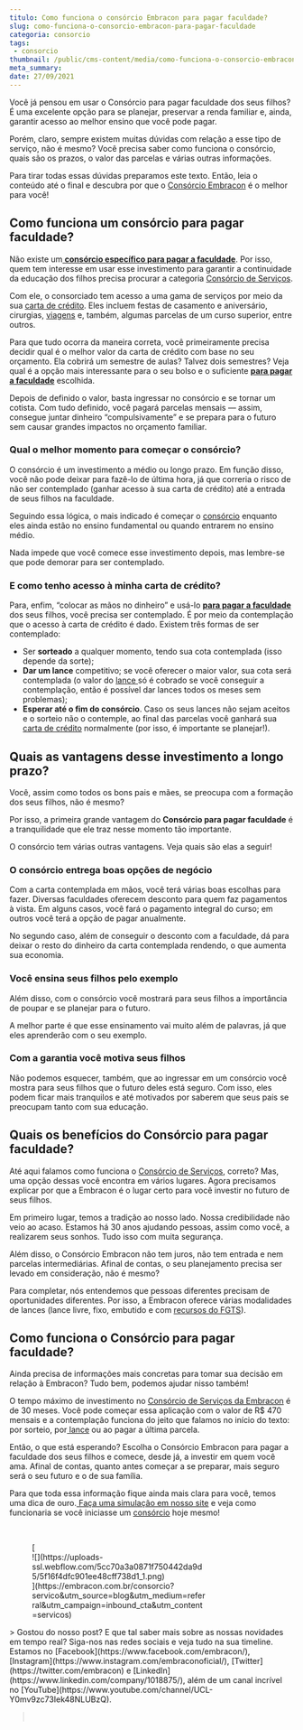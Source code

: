 ```yaml
---
titulo: Como funciona o consórcio Embracon para pagar faculdade?
slug: como-funciona-o-consorcio-embracon-para-pagar-faculdade
categoria: consorcio
tags:
 - consorcio
thumbnail: /public/cms-content/media/como-funciona-o-consorcio-embracon-para-pagar-faculdade.jpeg
meta_summary: 
date: 27/09/2021
---
```

Você já pensou em usar o Consórcio para pagar faculdade dos seus filhos? É uma excelente opção para se planejar, preservar a renda familiar e, ainda, garantir acesso ao melhor ensino que você pode pagar.

Porém, claro, sempre existem muitas dúvidas com relação a esse tipo de serviço, não é mesmo? Você precisa saber como funciona o consórcio, quais são os prazos, o valor das parcelas e várias outras informações.

Para tirar todas essas dúvidas preparamos este texto. Então, leia o conteúdo até o final e descubra por que o [Consórcio Embracon](https://www.embracon.com.br/consorcio-servicos) é o melhor para você!

Como funciona um consórcio para pagar faculdade?
------------------------------------------------

Não existe um[ **consórcio específico para pagar a faculdade**](https://www.embracon.com.br/blog/consorcio-embracon-para-pagar-faculdade). Por isso, quem tem interesse em usar esse investimento para garantir a continuidade da educação dos filhos precisa procurar a categoria [Consórcio de Serviços](https://www.embracon.com.br/servicos).

Com ele, o consorciado tem acesso a uma gama de serviços por meio da sua [carta de crédito](https://www.embracon.com.br/conhecaoconsorcio/o-que-e-carta-de-credito). Eles incluem festas de casamento e aniversário, cirurgias, [viagens](https://www.embracon.com.br/blog/consorcio-de-viagens-embracon-vantagens) e, também, algumas parcelas de um curso superior, entre outros.

Para que tudo ocorra da maneira correta, você primeiramente precisa decidir qual é o melhor valor da carta de crédito com base no seu orçamento. Ela cobrirá um semestre de aulas? Talvez dois semestres? Veja qual é a opção mais interessante para o seu bolso e o suficiente [**para pagar a faculdade**](https://www.embracon.com.br/blog/consorcio-embracon-para-pagar-faculdade) escolhida.

Depois de definido o valor, basta ingressar no consórcio e se tornar um cotista. Com tudo definido, você pagará parcelas mensais — assim, consegue juntar dinheiro “compulsivamente” e se prepara para o futuro sem causar grandes impactos no orçamento familiar.

### Qual o melhor momento para começar o consórcio?

O consórcio é um investimento a médio ou longo prazo. Em função disso, você não pode deixar para fazê-lo de última hora, já que correria o risco de não ser contemplado (ganhar acesso à sua carta de crédito) até a entrada de seus filhos na faculdade.

Seguindo essa lógica, o mais indicado é começar o [consórcio](https://www.embracon.com.br/consorcio-servicos) enquanto eles ainda estão no ensino fundamental ou quando entrarem no ensino médio.

Nada impede que você comece esse investimento depois, mas lembre-se que pode demorar para ser contemplado.

### E como tenho acesso à minha carta de crédito?

Para, enfim, “colocar as mãos no dinheiro” e usá-lo [**para pagar a faculdade**](https://www.embracon.com.br/blog/consorcio-embracon-para-pagar-faculdade) dos seus filhos, você precisa ser contemplado. É por meio da contemplação que o acesso à carta de crédito é dado. Existem três formas de ser contemplado:

- Ser **sorteado** a qualquer momento, tendo sua cota contemplada (isso depende da sorte);
- **Dar um lance** competitivo; se você oferecer o maior valor, sua cota será contemplada (o valor do [lance ](https://www.embracon.com.br/conhecaoconsorcio/o-que-e-o-lance)só é cobrado se você conseguir a contemplação, então é possível dar lances todos os meses sem problemas);
- **Esperar até o fim do consórcio**. Caso os seus lances não sejam aceitos e o sorteio não o contemple, ao final das parcelas você ganhará sua [carta de crédito](https://www.embracon.com.br/conhecaoconsorcio/o-que-e-carta-de-credito) normalmente (por isso, é importante se planejar!).

Quais as vantagens desse investimento a longo prazo?
----------------------------------------------------

Você, assim como todos os bons pais e mães, se preocupa com a formação dos seus filhos, não é mesmo?

Por isso, a primeira grande vantagem do **Consórcio para pagar faculdade** é a tranquilidade que ele traz nesse momento tão importante.

O consórcio tem várias outras vantagens. Veja quais são elas a seguir!

### O consórcio entrega boas opções de negócio

Com a carta contemplada em mãos, você terá várias boas escolhas para fazer. Diversas faculdades oferecem desconto para quem faz pagamentos à vista. Em alguns casos, você fará o pagamento integral do curso; em outros você terá a opção de pagar anualmente.

No segundo caso, além de conseguir o desconto com a faculdade, dá para deixar o resto do dinheiro da carta contemplada rendendo, o que aumenta sua economia.

### Você ensina seus filhos pelo exemplo

Além disso, com o consórcio você mostrará para seus filhos a importância de poupar e se planejar para o futuro.

A melhor parte é que esse ensinamento vai muito além de palavras, já que eles aprenderão com o seu exemplo.

### Com a garantia você motiva seus filhos

Não podemos esquecer, também, que ao ingressar em um consórcio você mostra para seus filhos que o futuro deles está seguro. Com isso, eles podem ficar mais tranquilos e até motivados por saberem que seus pais se preocupam tanto com sua educação.

Quais os benefícios do Consórcio para pagar faculdade?
------------------------------------------------------

Até aqui falamos como funciona o [Consórcio de Serviços](https://www.embracon.com.br/consorcio-servicos), correto? Mas, uma opção dessas você encontra em vários lugares. Agora precisamos explicar por que a Embracon é o lugar certo para você investir no futuro de seus filhos.

Em primeiro lugar, temos a tradição ao nosso lado. Nossa credibilidade não veio ao acaso. Estamos há 30 anos ajudando pessoas, assim como você, a realizarem seus sonhos. Tudo isso com muita segurança.

Além disso, o Consórcio Embracon não tem juros, não tem entrada e nem parcelas intermediárias. Afinal de contas, o seu planejamento precisa ser levado em consideração, não é mesmo?

Para completar, nós entendemos que pessoas diferentes precisam de oportunidades diferentes. Por isso, a Embracon oferece várias modalidades de lances (lance livre, fixo, embutido e com [recursos do FGTS](https://www.embracon.com.br/conhecaoconsorcio/minha-cota-de-imovel-foi-contemplada-como-utilizar-o-fgts)).

Como funciona o Consórcio para pagar faculdade?
-----------------------------------------------

Ainda precisa de informações mais concretas para tomar sua decisão em relação à Embracon? Tudo bem, podemos ajudar nisso também!

O tempo máximo de investimento no [Consórcio de Serviços da Embracon](https://www.embracon.com.br/consorcio-servicos) é de 30 meses. Você pode começar essa aplicação com o valor de R$ 470 mensais e a contemplação funciona do jeito que falamos no início do texto: por sorteio, por[ lance](https://www.embracon.com.br/conhecaoconsorcio/o-que-e-o-lance) ou ao pagar a última parcela.

Então, o que está esperando? Escolha o Consórcio Embracon para pagar a faculdade dos seus filhos e comece, desde já, a investir em quem você ama. Afinal de contas, quanto antes começar a se preparar, mais seguro será o seu futuro e o de sua família.

Para que toda essa informação fique ainda mais clara para você, temos uma dica de ouro.[ Faça uma simulação em nosso site](https://www.embracon.com.br/ecommerce) e veja como funcionaria se você iniciasse um [consórcio](https://www.embracon.com.br/consorcio-servicos) hoje mesmo!

‍

<figure class="w-richtext-figure-type-image w-richtext-align-center" style="max-width:310px">[<div>![](https://uploads-ssl.webflow.com/5cc70a3a0871f750442da9d5/5f16f4dfc901ee48cff738d1_1.png)</div>](https://embracon.com.br/consorcio?servico&utm_source=blog&utm_medium=referral&utm_campaign=inbound_cta&utm_content=servicos)</figure>> Gostou do nosso post? E que tal saber mais sobre as nossas novidades em tempo real? Siga-nos nas redes sociais e veja tudo na sua timeline. Estamos no [Facebook](https://www.facebook.com/embracon/), [Instagram](https://www.instagram.com/embraconoficial/), [Twitter](https://twitter.com/embracon) e [LinkedIn](https://www.linkedin.com/company/1018875/), além de um canal incrível no [YouTube](https://www.youtube.com/channel/UCL-Y0mv9zc73Iek48NLUBzQ).

> ‍
